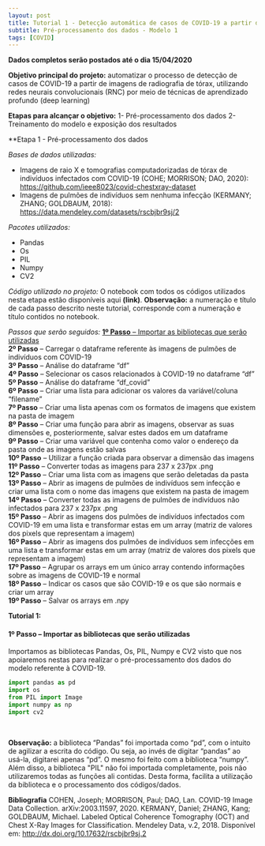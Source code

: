 ```yaml
---
layout: post
title: Tutorial 1 - Detecção automática de casos de COVID-19 a partir de imagens de radiografia de tórax
subtitle: Pré-processamento dos dados - Modelo 1
tags: [COVID]
---
```


**Dados completos serão postados até o dia 15/04/2020**

**Objetivo principal do projeto:** automatizar o processo de detecção de casos de COVID-19 a partir de imagens de radiografia de tórax, utilizando redes neurais convolucionais (RNC) por meio de técnicas de aprendizado profundo (deep learning)

**Etapas para alcançar o objetivo:**
1- Pré-processamento dos dados
2- Treinamento do modelo e exposição dos resultados


**Etapa 1 - Pré-processamento dos dados

*Bases de dados utilizadas:*
- Imagens de raio X e tomografias computadorizadas de tórax de indivíduos infectados com COVID-19 (COHE; MORRISON; DAO, 2020): https://github.com/ieee8023/covid-chestxray-dataset
- Imagens de pulmões de indivíduos sem nenhuma infecção (KERMANY; ZHANG; GOLDBAUM, 2018): https://data.mendeley.com/datasets/rscbjbr9sj/2

*Pacotes utilizados:*
- Pandas
- Os
- PIL
- Numpy
- CV2

*Código utilizado no projeto:*
O notebook com todos os códigos utilizados nesta etapa estão disponíveis aqui **(link)**.
**Observação:** a numeração e título de cada passo descrito neste tutorial, corresponde com a numeração e título contidos no notebook.

*Passos que serão seguidos:*
[**1º Passo** – Importar as bibliotecas que serão utilizadas](#1º-passo**)<br />
**2º Passo** – Carregar o dataframe referente às imagens de pulmões de indivíduos com COVID-19<br />
**3º Passo** – Análise do dataframe “df”<br />
**4º Passo** – Selecionar os casos relacionados à COVID-19 no dataframe “df”<br />
**5º Passo** – Análise do dataframe “df_covid”<br />
**6º Passo** – Criar uma lista para adicionar os valores da variável/coluna “filename”<br />
**7º Passo** – Criar uma lista apenas com os formatos de imagens que existem na pasta de imagem<br />
**8º Passo** – Criar uma função para abrir as imagens, observar as suas dimensões e, posteriormente, salvar estes dados em um dataframe<br />
**9º Passo** – Criar uma variável que contenha como valor o endereço da pasta onde as imagens estão salvas<br />
**10º Passo** – Utilizar a função criada para observar a dimensão das imagens<br />
**11º Passo** – Converter todas as imagens para 237 x 237px .png<br />
**12º Passo** – Criar uma lista com as imagens que serão deletadas da pasta<br />
**13º Passo** – Abrir as imagens de pulmões de indivíduos sem infecção e criar uma lista com o nome das imagens que existem na pasta de imagem<br />
**14º Passo** – Converter todas as imagens de pulmões de indivíduos não infectados para 237 x 237px .png<br />
**15º Passo** – Abrir as imagens dos pulmões de indivíduos infectados com COVID-19 em uma lista e transformar estas em um array (matriz de valores dos pixels que representam a imagem)<br />
**16º Passo** – Abrir as imagens dos pulmões de indivíduos sem infecções em uma lista e transformar estas em um array (matriz de valores dos pixels que representam a imagem)<br />
**17º Passo** – Agrupar os arrays em um único array contendo informações sobre as imagens de COVID-19 e normal<br />
**18º Passo** – Indicar os casos que são COVID-19 e os que são normais e criar um array<br />
**19º Passo** – Salvar os arrays em .npy<br />

**Tutorial 1:**

#### **1º Passo** – Importar as bibliotecas que serão utilizadas

Importamos as bibliotecas Pandas, Os, PIL, Numpy e CV2 visto que nos apoiaremos nestas para realizar o pré-processamento dos dados do modelo referente à COVID-19.


``` python
import pandas as pd
import os
from PIL import Image
import numpy as np
import cv2

```
&nbsp;

**Observação:** a biblioteca “Pandas” foi importada como “pd”, com o intuito de agilizar a escrita do código. Ou seja, ao invés de digitar “pandas” ao usá-la, digitarei apenas “pd”. O mesmo foi feito com a biblioteca “numpy”. Além disso, a biblioteca "PIL" não foi importada completamente, pois não utilizaremos todas as funções ali contidas. Desta forma, facilita a utilização da biblioteca e o processamento dos códigos/dados.



**Bibliografia**
COHEN, Joseph; MORRISON, Paul; DAO, Lan. COVID-19 Image Data Collection. arXiv:2003.11597, 2020.
KERMANY, Daniel; ZHANG, Kang; GOLDBAUM, Michael. Labeled Optical Coherence Tomography (OCT) and Chest X-Ray Images for Classification. Mendeley Data, v.2, 2018. Disponível em: http://dx.doi.org/10.17632/rscbjbr9sj.2
